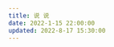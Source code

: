 ```yaml
---
title: 说 说
date: 2022-1-15 22:00:00
updated: 2022-8-17 15:30:00
---
```

<!-- 引用Qexo_Talks组件 -->
<link rel="stylesheet" href="../assets/css/qexo_talks.css" /> 
<script src="../assets/js/qexo_talks.js"></script>
<!-- 创建Qexo_Talks容器 -->
<div id="qexot"></div>
<!-- 激活Qexo_Talks -->
<script>showQexoTalks("qexot", "https://qexo.prts.top", 10)</script>